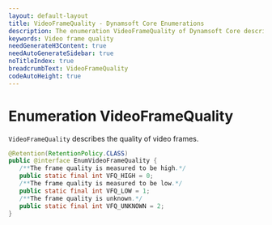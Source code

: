 ```yaml
---
layout: default-layout
title: VideoFrameQuality - Dynamsoft Core Enumerations
description: The enumeration VideoFrameQuality of Dynamsoft Core describes the quality of video frames.
keywords: Video frame quality
needGenerateH3Content: true
needAutoGenerateSidebar: true
noTitleIndex: true
breadcrumbText: VideoFrameQuality
codeAutoHeight: true
---
```


# Enumeration VideoFrameQuality

`VideoFrameQuality` describes the quality of video frames.

```java
@Retention(RetentionPolicy.CLASS)
public @interface EnumVideoFrameQuality {
   /**The frame quality is measured to be high.*/
   public static final int VFQ_HIGH = 0;
   /**The frame quality is measured to be low.*/
   public static final int VFQ_LOW = 1;
   /**The frame quality is unknown.*/
   public static final int VFQ_UNKNOWN = 2;
}
```
